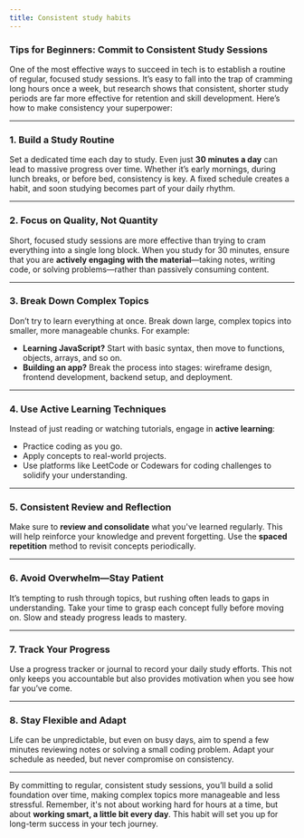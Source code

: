 ```yaml
---
title: Consistent study habits
---
```

### **Tips for Beginners: Commit to Consistent Study Sessions**

One of the most effective ways to succeed in tech is to establish a routine of regular, focused study sessions. It’s easy to fall into the trap of cramming long hours once a week, but research shows that consistent, shorter study periods are far more effective for retention and skill development. Here’s how to make consistency your superpower:

---

### **1. Build a Study Routine**
Set a dedicated time each day to study. Even just **30 minutes a day** can lead to massive progress over time. Whether it’s early mornings, during lunch breaks, or before bed, consistency is key. A fixed schedule creates a habit, and soon studying becomes part of your daily rhythm.

---

### **2. Focus on Quality, Not Quantity**
Short, focused study sessions are more effective than trying to cram everything into a single long block. When you study for 30 minutes, ensure that you are **actively engaging with the material**—taking notes, writing code, or solving problems—rather than passively consuming content.

---

### **3. Break Down Complex Topics**
Don’t try to learn everything at once. Break down large, complex topics into smaller, more manageable chunks. For example:
- **Learning JavaScript?** Start with basic syntax, then move to functions, objects, arrays, and so on.
- **Building an app?** Break the process into stages: wireframe design, frontend development, backend setup, and deployment.

---

### **4. Use Active Learning Techniques**
Instead of just reading or watching tutorials, engage in **active learning**:
- Practice coding as you go.
- Apply concepts to real-world projects.
- Use platforms like LeetCode or Codewars for coding challenges to solidify your understanding.

---

### **5. Consistent Review and Reflection**
Make sure to **review and consolidate** what you've learned regularly. This will help reinforce your knowledge and prevent forgetting. Use the **spaced repetition** method to revisit concepts periodically.

---

### **6. Avoid Overwhelm—Stay Patient**
It’s tempting to rush through topics, but rushing often leads to gaps in understanding. Take your time to grasp each concept fully before moving on. Slow and steady progress leads to mastery.

---

### **7. Track Your Progress**
Use a progress tracker or journal to record your daily study efforts. This not only keeps you accountable but also provides motivation when you see how far you’ve come.

---

### **8. Stay Flexible and Adapt**
Life can be unpredictable, but even on busy days, aim to spend a few minutes reviewing notes or solving a small coding problem. Adapt your schedule as needed, but never compromise on consistency.

---

By committing to regular, consistent study sessions, you’ll build a solid foundation over time, making complex topics more manageable and less stressful. Remember, it's not about working hard for hours at a time, but about **working smart, a little bit every day**. This habit will set you up for long-term success in your tech journey.
